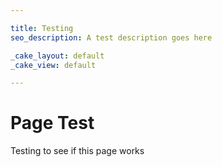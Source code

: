 ```yaml
---

title: Testing
seo_description: A test description goes here

_cake_layout: default
_cake_view: default

---
```


# Page Test

Testing to see if this page works